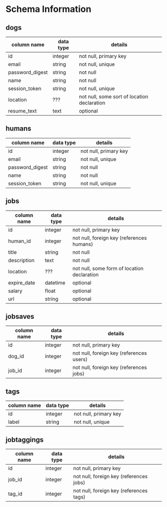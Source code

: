 # Schema Information

## dogs
column name     | data type | details
----------------|-----------|-----------------------
id              | integer   | not null, primary key
email           | string    | not null, unique
password_digest | string    | not null
name            | string    | not null
session_token   | string    | not null, unique
location        | ???       | not null, some sort of location declaration
resume_text     | text      | optional

## humans
column name     | data type | details
----------------|-----------|-----------------------
id              | integer   | not null, primary key
email           | string    | not null, unique
password_digest | string    | not null
name            | string    | not null
session_token   | string    | not null, unique

<!-- ## resumes
column name | data type | details
------------|-----------|-----------------------
id          | integer   | not null, primary key
dog_id      | integer   | not null, foreign key (references dogs)
location    | ???       | not null, some sort of location declaration
body        | text      | not null; either from direct upload or built from form -->

## jobs
column name | data type | details
------------|-----------|-----------------------
id          | integer   | not null, primary key
human_id    | integer   | not null, foreign key (references humans)
title       | string    | not null
description | text      | not null
location    | ???       | not null, some form of location declaration
expire_date | datetime  | optional
salary      | float     | optional
url         | string    | optional

## jobsaves
column name | data type | details
------------|-----------|-----------------------
id          | integer   | not null, primary key
dog_id      | integer   | not null, foreign key (references users)
job_id      | integer   | not null, foreign key (references jobs)

## tags
column name | data type | details
------------|-----------|-----------------------
id          | integer   | not null, primary key
label       | string    | not null, unique

## jobtaggings
column name | data type | details
------------|-----------|-----------------------
id          | integer   | not null, primary key
job_id      | integer   | not null, foreign key (references jobs)
tag_id      | integer   | not null, foreign key (references tags)
